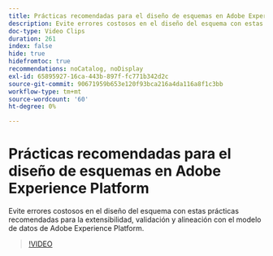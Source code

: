 ```yaml
---
title: Prácticas recomendadas para el diseño de esquemas en Adobe Experience Platform
description: Evite errores costosos en el diseño del esquema con estas prácticas recomendadas para la extensibilidad, validación y alineación con el modelo de datos de Adobe Experience Platform.
doc-type: Video Clips
duration: 261
index: false
hide: true
hidefromtoc: true
recommendations: noCatalog, noDisplay
exl-id: 65895927-16ca-443b-897f-fc771b342d2c
source-git-commit: 90671959b653e120f93bca216a4da116a8f1c3bb
workflow-type: tm+mt
source-wordcount: '60'
ht-degree: 0%

---
```


# Prácticas recomendadas para el diseño de esquemas en Adobe Experience Platform

Evite errores costosos en el diseño del esquema con estas prácticas recomendadas para la extensibilidad, validación y alineación con el modelo de datos de Adobe Experience Platform.

<!-- 72_S655_3442541_260_best-practices-for-schema-design-in-adobe-experience-platform -->
>[!VIDEO](https://video.tv.adobe.com/v/3460107/?learn=on&enablevpops=true&captions=spa)
